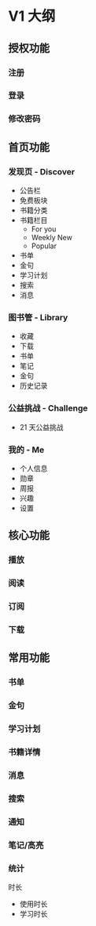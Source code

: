 # V1 大纲

## 授权功能

### 注册

### 登录

### 修改密码

## 首页功能

### 发现页 - Discover

- 公告栏
- 免费板块
- 书籍分类
- 书籍栏目
   - For you
   - Weekly New
   - Popular
- 书单
- 金句
- 学习计划
- 搜索
- 消息

### 图书管 - Library

- 收藏
- 下载
- 书单
- 笔记
- 金句
- 历史记录

### 公益挑战 - Challenge

- 21 天公益挑战

### 我的 - Me

- 个人信息
- 勋章
- 周报
- 兴趣
- 设置

## 核心功能

### 播放

### 阅读

### 订阅

### 下载

## 常用功能

### 书单

### 金句

### 学习计划

### 书籍详情

### 消息

### 搜索

### 通知

### 笔记/高亮

### 统计

时长

- 使用时长
- 学习时长
